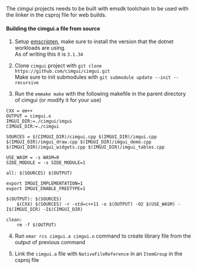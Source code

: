 The cimgui projects needs to be built with emsdk toolchain to be used with the linker in the csproj file for web builds.

#### Building the cimgui.a file from source
1. Setup [emscripten](https://emscripten.org/docs/getting_started/downloads.html), make sure to install the version that the dotnet workloads are using.  
As of writing this it is `3.1.34`

2. Clone `cimgui` project with `git clone https://github.com/cimgui/cimgui.git`  
Make sure to init submodules with `git submodule update --init --recursive`

3. Run the `emmake make` with the following makefile in the parent directory of cimgui (or modify it for your use)
```
CXX = em++
OUTPUT = cimgui.o
IMGUI_DIR:=./cimgui/imgui
CIMGUI_DIR:=./cimgui

SOURCES = $(CIMGUI_DIR)/cimgui.cpp $(IMGUI_DIR)/imgui.cpp $(IMGUI_DIR)/imgui_draw.cpp $(IMGUI_DIR)/imgui_demo.cpp $(IMGUI_DIR)/imgui_widgets.cpp $(IMGUI_DIR)/imgui_tables.cpp

USE_WASM = -s WASM=0
SIDE_MODULE = -s SIDE_MODULE=1

all: $(SOURCES) $(OUTPUT)

export IMGUI_IMPLEMENTATION=1
export IMGUI_ENABLE_FREETYPE=1

$(OUTPUT): $(SOURCES) 
	$(CXX) $(SOURCES) -r -std=c++11 -o $(OUTPUT) -O2 $(USE_WASM) -I$(IMGUI_DIR) -I$(CIMGUI_DIR)

clean:
	rm -f $(OUTPUT)
```

4. Run `emar rcs cimgui.a cimgui.o` command to create library file from the output of previous command

5. Link the `cimgui.a` file with `NativeFileReference` in an `ItemGroup` in the csproj file